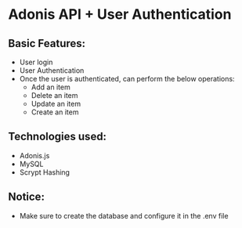 # Adonis API + User Authentication

## Basic Features:

- User login
- User Authentication
- Once the user is authenticated, can perform the below operations:
  - Add an item
  - Delete an item
  - Update an item
  - Create an item

## Technologies used:

- Adonis.js
- MySQL
- Scrypt Hashing

## Notice:

- Make sure to create the database and configure it in the .env file
